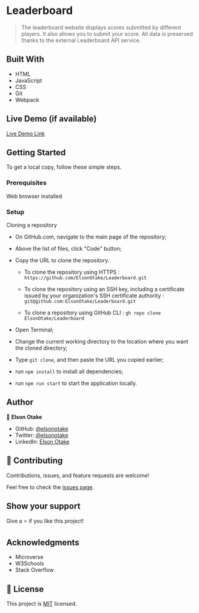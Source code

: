 # Leaderboard

>The leaderboard website displays scores submitted by different players.
>It also allows you to submit your score.
>All data is preserved thanks to the external Leaderboard API service.


## Built With

- HTML
- JavaScript
- CSS
- Git
- Webpack


## Live Demo (if available)

[Live Demo Link](https://elsonotake.github.io/Leaderboard/dist/)


## Getting Started

To get a local copy, follow these simple steps.

### Prerequisites

Web browser installed

### Setup

Cloning a repository

- On GitHub.com, navigate to the main page of the repository;

- Above the list of files, click "Code" button;

- Copy the URL to clone the repository. 

  - To clone the repository using HTTPS : `https://github.com/ElsonOtake/Leaderboard.git`

  - To clone the repository using an SSH key, including a certificate issued by your organization's SSH certificate authority : `git@github.com:ElsonOtake/Leaderboard.git`

  - To clone a repository using GitHub CLI : `gh repo clone ElsonOtake/Leaderboard`

- Open Terminal;

- Change the current working directory to the location where you want the cloned directory;

- Type `git clone`, and then paste the URL you copied earlier;

- run `npm install` to install all dependencies;

- run `npm run start` to start the application locally.


## Author

👤 **Elson Otake**

- GitHub: [@elsonotake](https://github.com/elsonotake)
- Twitter: [@elsonotake](https://twitter.com/elsonotake)
- LinkedIn: [Elson Otake](https://linkedin.com/in/elson-otake-0b5b9138)


## 🤝 Contributing

Contributions, issues, and feature requests are welcome!

Feel free to check the [issues page](../../issues/).


## Show your support

Give a ⭐️ if you like this project!


## Acknowledgments

- Microverse
- W3Schools
- Stack Overflow


## 📝 License

This project is [MIT](./MIT.md) licensed.

